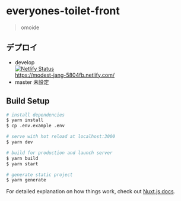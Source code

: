 # everyones-toilet-front

> omoide

## デプロイ
- develop  
[![Netlify Status](https://api.netlify.com/api/v1/badges/3cde4ad8-39b5-4e0b-b379-633443b7244a/deploy-status)](https://app.netlify.com/sites/modest-jang-5804fb/deploys)  
https://modest-jang-5804fb.netlify.com/  
- master
未設定

## Build Setup

``` bash
# install dependencies
$ yarn install
$ cp .env.example .env

# serve with hot reload at localhost:3000
$ yarn dev

# build for production and launch server
$ yarn build
$ yarn start

# generate static project
$ yarn generate
```

For detailed explanation on how things work, check out [Nuxt.js docs](https://nuxtjs.org).
